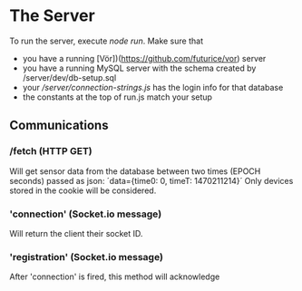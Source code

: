 The Server
==========

To run the server, execute *node run*. Make sure that 
* you have a running [Vör])(https://github.com/futurice/vor) server
* you have a running MySQL server with the schema created by /server/dev/db-setup.sql
* your */server/connection-strings.js* has the login info for that database
* the constants at the top of run.js match your setup

Communications
----------------

### /fetch (HTTP GET)
Will get sensor data from the database between two times (EPOCH seconds) passed as json:
´data={time0: 0, timeT: 1470211214}´
Only devices stored in the cookie will be considered.

### 'connection' (Socket.io message)
Will return the client their socket ID.

### 'registration' (Socket.io message)
After 'connection' is fired, this method will acknowledge


